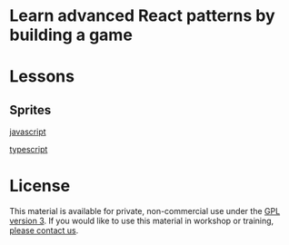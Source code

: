 # Learn advanced React patterns by building a game

# Lessons

## Sprites

[javascript](https://codesandbox.io/s/github/react-dev-camp/react-game-dev-course/tree/master/lessons/1_sprites/javascript)

[typescript](https://codesandbox.io/s/github/react-dev-camp/react-game-dev-course/tree/master/lessons/1_sprites/typescript)

# License

This material is available for private, non-commercial use under the [GPL version 3](http://www.gnu.org/licenses/gpl-3.0-standalone.html). If you would like to use this material in workshop or training, [please contact us](mailto:hello@react.camp).
